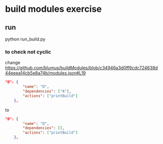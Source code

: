 # build modules exercise

## run
python run_build.py

### to check not cyclic 
change https://github.com/blumus/buildModules/blob/c34946a3d0ff9cdc724638d44eeea14cb5e8a74b/modules.json#L19
```json
"D": {
        "name": "D",
        "dependencies": ["A"],
        "actions": ["printBuild"]
    },
```
to
```json
"D": {
        "name": "D",
        "dependencies": [],
        "actions": ["printBuild"]
    },
```
